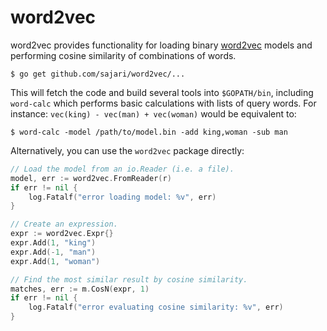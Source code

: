 # word2vec

word2vec provides functionality for loading binary [word2vec](https://code.google.com/p/word2vec) models and performing cosine similarity of combinations of words.

    $ go get github.com/sajari/word2vec/...

This will fetch the code and build several tools into `$GOPATH/bin`, including `word-calc` which performs basic calculations with lists of query words.  For instance: `vec(king) - vec(man) + vec(woman)` would be equivalent to:

    $ word-calc -model /path/to/model.bin -add king,woman -sub man

Alternatively, you can use the `word2vec` package directly:

```go
// Load the model from an io.Reader (i.e. a file).
model, err := word2vec.FromReader(r)
if err != nil {
	log.Fatalf("error loading model: %v", err)
}

// Create an expression.
expr := word2vec.Expr{}
expr.Add(1, "king")
expr.Add(-1, "man")
expr.Add(1, "woman")

// Find the most similar result by cosine similarity.
matches, err := m.CosN(expr, 1)
if err != nil {
	log.Fatalf("error evaluating cosine similarity: %v", err)
}
````
